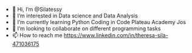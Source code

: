 - 👋 Hi, I’m @Silatessy
- 👀 I’m interested in Data science and Data Analysis 
- 🌱 I’m currently learning Python Coding in Code Plateau Academy Jos
- 💞️ I’m looking to collaborate on different programming tasks
- 📫 How to reach me https://www.linkedin.com/in/theresa-sila-471036175

<!---
Silatessy/Silatessy is a ✨ special ✨ repository because its `README.md` (this file) appears on your GitHub profile.
You can click the Preview link to take a look at your changes.
--->
